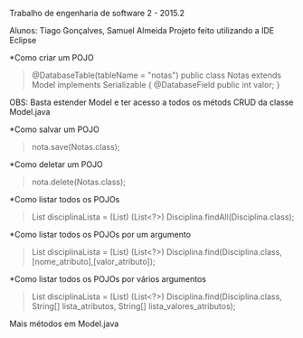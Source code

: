 Trabalho de engenharia de software 2 - 2015.2

Alunos: Tiago Gonçalves, Samuel Almeida
Projeto feito utilizando a IDE Eclipse

*Como criar um POJO
>@DatabaseTable(tableName = "notas")
public class Notas extends Model implements Serializable {
	@DatabaseField
	public int valor;
}

OBS: Basta estender Model e ter acesso a todos os métods CRUD da classe Model.java

*Como salvar um POJO
>nota.save(Notas.class);

*Como deletar um POJO
>nota.delete(Notas.class);

*Como listar todos os POJOs
>List<Disciplina> disciplinaLista = (List<Disciplina>) (List<?>) Disciplina.findAll(Disciplina.class);

*Como listar todos os POJOs por um argumento
>List<Disciplina> disciplinaLista = (List<Disciplina>) (List<?>) Disciplina.find(Disciplina.class, [nome_atributo],[valor_atributo]);

*Como listar todos os POJOs por vários argumentos
>List<Disciplina> disciplinaLista = (List<Disciplina>) (List<?>) Disciplina.find(Disciplina.class, String[] lista_atributos, String[] lista_valores_atributos);

Mais métodos em Model.java

